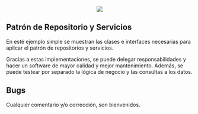 <p align="center"><img src="https://laravel.com/assets/img/components/logo-laravel.svg"></p>

## Patrón de Repositorio y Servicios

En esté ejemplo simple se muestran las clases e interfaces necesarias para aplicar el patrón de repositorios y servicios.

Gracias a estas implementaciones, se puede delegar responsabilidades y hacer un software de mayor calidad y mejor mantenimiento.
Además, se puede testear por separado la lógica de negocio y las consultas a los datos.


## Bugs

Cualquier comentario y/o corrección, son bienvenidos.